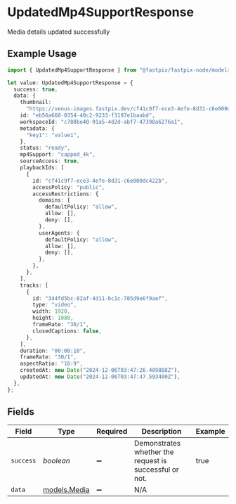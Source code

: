 # UpdatedMp4SupportResponse

Media details updated successfully

## Example Usage

```typescript
import { UpdatedMp4SupportResponse } from "@fastpix/fastpix-node/models/operations";

let value: UpdatedMp4SupportResponse = {
  success: true,
  data: {
    thumbnail:
      "https://venus-images.fastpix.dev/cf41c9f7-ece3-4efe-8d31-c6e000dc422b/thumbnail.png",
    id: "eb56a668-0354-40c2-9233-f3197e1baabd",
    workspaceId: "c788be40-91a5-4d2d-abf7-47398a6276a1",
    metadata: {
      "key1": "value1",
    },
    status: "ready",
    mp4Support: "capped_4k",
    sourceAccess: true,
    playbackIds: [
      {
        id: "cf41c9f7-ece3-4efe-8d31-c6e000dc422b",
        accessPolicy: "public",
        accessRestrictions: {
          domains: {
            defaultPolicy: "allow",
            allow: [],
            deny: [],
          },
          userAgents: {
            defaultPolicy: "allow",
            allow: [],
            deny: [],
          },
        },
      },
    ],
    tracks: [
      {
        id: "344fd5bc-82af-4d11-bc1c-785d9e6f9aef",
        type: "video",
        width: 1920,
        height: 1080,
        frameRate: "30/1",
        closedCaptions: false,
      },
    ],
    duration: "00:00:10",
    frameRate: "30/1",
    aspectRatio: "16:9",
    createdAt: new Date("2024-12-06T03:47:26.489888Z"),
    updatedAt: new Date("2024-12-06T03:47:47.593400Z"),
  },
};
```

## Fields

| Field                                                  | Type                                                   | Required                                               | Description                                            | Example                                                |
| ------------------------------------------------------ | ------------------------------------------------------ | ------------------------------------------------------ | ------------------------------------------------------ | ------------------------------------------------------ |
| `success`                                              | *boolean*                                              | :heavy_minus_sign:                                     | Demonstrates whether the request is successful or not. | true                                                   |
| `data`                                                 | [models.Media](../../models/media.md)                  | :heavy_minus_sign:                                     | N/A                                                    |                                                        |